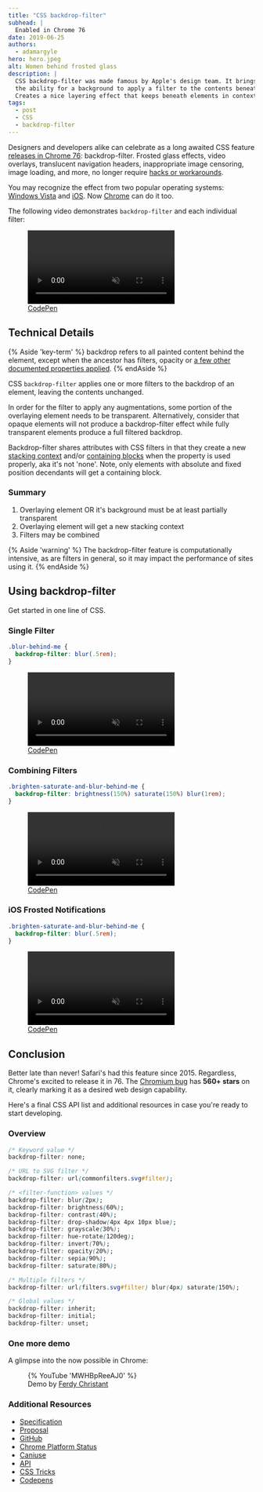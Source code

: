 ```yaml
---
title: "CSS backdrop-filter"
subhead: |
  Enabled in Chrome 76
date: 2019-06-25
authors:
  - adamargyle
hero: hero.jpeg
alt: Women behind frosted glass
description: |
  CSS backdrop-filter was made famous by Apple's design team. It brings
  the ability for a background to apply a filter to the contents beneath.
  Creates a nice layering effect that keeps beneath elements in context.
tags:
  - post
  - CSS
  - backdrop-filter
---
```


Designers and developers alike can celebrate as a long awaited CSS feature [releases in Chrome 76](https://www.chromestatus.com/feature/5679432723333120): backdrop-filter. Frosted glass effects, video overlays, translucent navigation headers, inappropriate image censoring, image loading, and more, no longer require [hacks or workarounds](https://stackoverflow.com/questions/38145368/css-workaround-to-backdrop-filter).

You may recognize the effect from two popular operating systems: [Windows Vista](https://i.kinja-img.com/gawker-media/image/upload/s--9RLXARU4--/c_scale,dpr_2.0,f_auto,fl_progressive,q_80,w_800/trgz8yivyyqrpcnwscu5.png) and [iOS](https://static.businessinsider.com/image/51fd2822eab8eae16e00000b-750.jpg). Now [Chrome](https://www.chromestatus.com/feature/5679432723333120) can do it too.

The following video demonstrates `backdrop-filter` and each individual filter:

<figure class="w-figure w-figure--fullbleed">
  <video controls autoplay loop muted class="w-screenshot">
    <source src="https://storage.googleapis.com/web-dev-assets/backdrop-filter/backdrop_filter-kitchen_sink.mp4" type="video/mp4">
  </video>
  <figcaption class="w-figcaption w-figcaption--fullbleed">
    <a href="https://codepen.io/robinrendle/pen/LmzLEL" target="_blank">CodePen</a>
  </figcaption>
</figure>


## Technical Details
{% Aside 'key-term' %}
  backdrop refers to all painted content behind the element, except when the ancestor has filters, opacity or [a few other documented properties applied](https://drafts.fxtf.org/filter-effects-2/#BackdropRootTriggers).
{% endAside %}

CSS `backdrop-filter` applies one or more filters to the backdrop of an element, leaving the contents unchanged.

In order for the filter to apply any augmentations, some portion of the overlaying element needs to be transparent. Alternatively, consider that opaque elements will not produce a backdrop-filter effect while fully transparent elements produce a full filtered backdrop.

Backdrop-filter shares attributes with CSS filters in that they create a new [stacking context](https://www.w3.org/TR/CSS21/zindex.html) and/or [containing blocks](https://developer.mozilla.org/en-US/docs/Web/CSS/Containing_block) when the property is used properly, aka it's not 'none'. Note, only elements with absolute and fixed position decendants will get a containing block.

### Summary
1. Overlaying element OR it's background must be at least partially transparent
1. Overlaying element will get a new stacking context
1. Filters may be combined

{% Aside 'warning' %}
  The backdrop-filter feature is computationally intensive, as are filters in general, so it may impact the performance of sites using it.
{% endAside %}


## Using backdrop-filter
Get started in one line of CSS.

### Single Filter

```css
.blur-behind-me {
  backdrop-filter: blur(.5rem);
}
```

<figure class="w-figure">
  <video controls autoplay loop muted class="w-screenshot">
    <source src="https://storage.googleapis.com/web-dev-assets/backdrop-filter/backdrop_filter-rgb.mp4" type="video/mp4">
  </video>
  <figcaption class="w-figcaption">
    <a href="https://codepen.io/netsi1964/pen/JqBLPK" target="_blank">CodePen</a>
  </figcaption>
</figure>

### Combining Filters

```css
.brighten-saturate-and-blur-behind-me {
  backdrop-filter: brightness(150%) saturate(150%) blur(1rem);
}
```

<figure class="w-figure">
  <video controls autoplay loop muted class="w-screenshot">
    <source src="https://storage.googleapis.com/web-dev-assets/backdrop-filter/backdrop_filter-ambient_blur.mp4" type="video/mp4">
  </video>
  <figcaption class="w-figcaption">
    <a href="https://codepen.io/pepf/pen/GqZkdj" target="_blank">CodePen</a>
  </figcaption>
</figure>

### iOS Frosted Notifications

```css
.brighten-saturate-and-blur-behind-me {
  backdrop-filter: blur(.5rem);
}
```

<figure class="w-figure">
  <video controls autoplay loop muted class="w-screenshot">
    <source src="https://storage.googleapis.com/web-dev-assets/backdrop-filter/backdrop_filter-ios_notifications.mp4" type="video/mp4">
  </video>
  <figcaption class="w-figcaption">
    <a href="https://s.codepen.io/robinrendle/pen/ZoXGgG" target="_blank">CodePen</a>
  </figcaption>
</figure>


## Conclusion
Better late than never! Safari's had this feature since 2015. Regardless, Chrome's excited to release it in 76. The [Chromium bug](https://crbug.com/497522) has **560+ stars** on it, clearly marking it as a desired web design capability.

Here's a final CSS API list and additional resources in case you're ready to start developing.

### Overview
```css
/* Keyword value */
backdrop-filter: none;

/* URL to SVG filter */
backdrop-filter: url(commonfilters.svg#filter);

/* <filter-function> values */
backdrop-filter: blur(2px);
backdrop-filter: brightness(60%);
backdrop-filter: contrast(40%);
backdrop-filter: drop-shadow(4px 4px 10px blue);
backdrop-filter: grayscale(30%);
backdrop-filter: hue-rotate(120deg);
backdrop-filter: invert(70%);
backdrop-filter: opacity(20%);
backdrop-filter: sepia(90%);
backdrop-filter: saturate(80%);

/* Multiple filters */
backdrop-filter: url(filters.svg#filter) blur(4px) saturate(150%);

/* Global values */
backdrop-filter: inherit;
backdrop-filter: initial;
backdrop-filter: unset;
```

### One more demo
A glimpse into the now possible in Chrome:

<figure class="w-figure w-figure--fullbleed">
  {% YouTube 'MWHBpReeAJ0' %}
  <figcaption class="w-figcaption">
    Demo by <a href="https://ferdychristant.com/please-help-make-backdrop-filter-a-reality-f81805ba3d52" target="_blank">Ferdy Christant</a>
  </figcaption>
</figure>

### Additional Resources
- [Specification](https://drafts.fxtf.org/filter-effects-2/#BackdropFilterProperty)
- [Proposal](https://github.com/w3ctag/design-reviews/issues/353)
- [GitHub](https://github.com/mfreed7/backdrop-filter-feature)
- [Chrome Platform Status](https://www.chromestatus.com/feature/5679432723333120)
- [Caniuse](http://caniuse.com/#feat=css-backdrop-filter)
- [API](https://developer.mozilla.org/en-US/docs/Web/CSS/backdrop-filter)
- [CSS Tricks](https://css-tricks.com/the-backdrop-filter-css-property/)
- [Codepens](https://codepen.io/tag/backdrop-filter/#)
